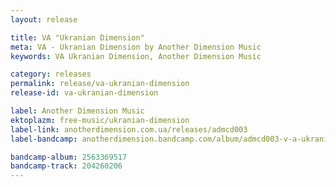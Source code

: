 ```yaml
---
layout: release

title: VA "Ukranian Dimension"
meta: VA - Ukranian Dimension by Another Dimension Music
keywords: VA Ukranian Dimension, Another Dimension Music

category: releases
permalink: release/va-ukranian-dimension
release-id: va-ukranian-dimension

label: Another Dimension Music
ektoplazm: free-music/ukranian-dimension
label-link: anotherdimension.com.ua/releases/admcd003
label-bandcamp: anotherdimension.bandcamp.com/album/admcd003-v-a-ukranian-dimension-sale

bandcamp-album: 2563369517
bandcamp-track: 204260206
---
```



